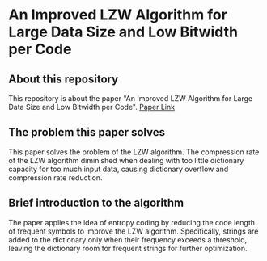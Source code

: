 # An Improved LZW Algorithm for Large Data Size and Low Bitwidth per Code
## About this repository
  This repository is about the paper "An Improved LZW Algorithm for Large Data Size and Low Bitwidth per Code". [Paper Link](https://ieeexplore.ieee.org/document/9707201)
## The problem this paper solves
  This paper solves the problem of the LZW algorithm. The compression rate of the LZW algorithm diminished when dealing with too little dictionary capacity for too much input data, causing dictionary overflow and compression rate reduction.
## Brief introduction to the algorithm
  The paper applies the idea of entropy coding by reducing the code length of frequent symbols to improve the LZW algorithm. Specifically, strings are added to the dictionary only when their frequency exceeds a threshold, leaving the dictionary room for frequent strings for further optimization.